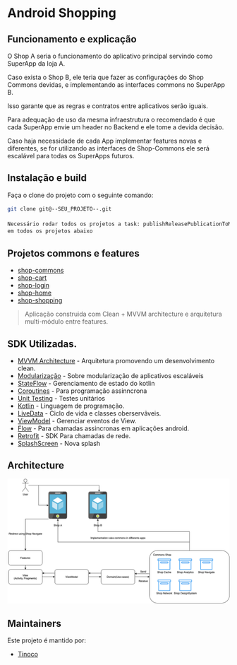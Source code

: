 # Android Shopping 

## Funcionamento e explicação 
O Shop A seria o funcionamento do aplicativo principal servindo como SuperApp da loja A. 

Caso exista o Shop B, ele teria que fazer as configurações do Shop Commons devidas, e implementando as interfaces commons no SuperApp B.

Isso garante que as regras e contratos entre aplicativos serão iguais. 

Para adequação de uso da mesma infraestrutura o recomendado é que cada SuperApp envie um header no Backend e ele tome a devida decisão. 

Caso haja necessidade de cada App implementar features novas e diferentes, se for utilizando as interfaces de Shop-Commons ele será escalável para todas os SuperApps futuros. 



## Instalação e build

Faça o clone do projeto com o seguinte comando:
```bash
git clone git@--SEU_PROJETO--.git

Necessário rodar todos os projetos a task: publishReleasePublicationToMavenLocal
em todos os projetos abaixo
```
## Projetos commons e features

- [shop-commons](https://github.com/gustinoco/shop-commons)
- [shop-cart](https://github.com/gustinoco/shop-cart)
- [shop-login](https://github.com/gustinoco/shop-login)
- [shop-home](https://github.com/gustinoco/shop-home)
- [shop-shopping](https://github.com/gustinoco/shop-shopping)



> Aplicação construida com Clean + MVVM architecture e arquitetura multi-módulo entre features.

## SDK Utilizadas.
- [MVVM Architecture](https://developer.android.com/topic/architecture) - Arquitetura promovendo um desenvolvimento clean.
- [Modularização](https://developer.android.com/topic/modularization) - Sobre modularização de aplicativos escaláveis
- [StateFlow](https://developer.android.com/kotlin/flow/stateflow-and-sharedflow) - Gerenciamento de estado do kotlin
- [Coroutines](https://developer.android.com/kotlin/coroutines) - Para programação assinncrona
- [Unit Testing](https://developer.android.com/training/testing/unit-testing) - Testes unitários
- [Kotlin](https://kotlinlang.org/) - Linguagem de programação.
- [LiveData](https://developer.android.com/topic/libraries/architecture/livedata) - Ciclo de vida e classes oberservãveis.
- [ViewModel](https://developer.android.com/topic/libraries/architecture/viewmodel) - Gerenciar eventos de View.
- [Flow](https://developer.android.com/kotlin/flow) - Para chamadas assincronas em aplicações android.
- [Retrofit](https://square.github.io/retrofit/) - SDK Para chamadas de rede.
- [SplashScreen](https://developer.android.com/develop/ui/views/launch/splash-screen/) - Nova splash



## Architecture
![Architecture](https://github.com/gustinoco/shopA/blob/main/arch_diagram_shop.png)


## Maintainers

Este projeto é mantido por:
* [Tinoco](http://github.com/gustinoco)

